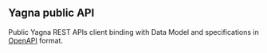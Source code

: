 ## Yagna public API
Public Yagna REST APIs client binding with Data Model and specifications in [OpenAPI](http://spec.openapis.org/) format.